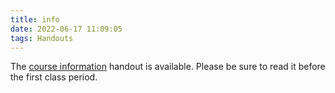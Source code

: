 ```yaml
---
title: info
date: 2022-06-17 11:09:05
tags: Handouts
---
```


The [course information](info/info.pdf) handout is available. Please be sure to read it before the first class period.
